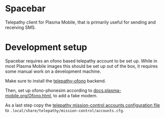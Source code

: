 # Spacebar

Telepathy client for Plasma Mobile, that is primarily useful for sending and receiving SMS.

# Development setup

Spacebar requires an ofono based telepathy account to be set up.
While in most Plasma Mobile images this should be set up out of the box, it requires some manual work on a development machine.

Make sure to install the [telepathy-ofono](https://github.com/TelepathyIM/telepathy-ofono) backend.

Then, set up ofono-phonesim according to [docs.plasma-mobile.org/Ofono.html](https://docs.plasma-mobile.org/Ofono.html#phonesim), to add a fake modem.

As a last step copy the [telepathy mission-control accounts configuration file](https://raw.githubusercontent.com/KDE/plasma-phone-settings/master/etc/skel/.local/share/telepathy/mission-control/accounts.cfg)
to `.local/share/telepathy/mission-control/accounts.cfg`.
